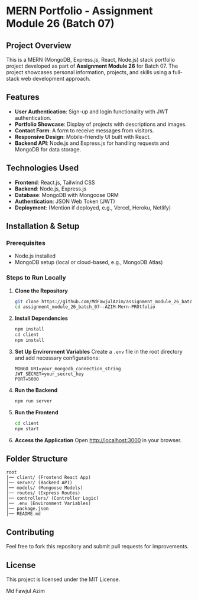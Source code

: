 # MERN Portfolio - Assignment Module 26 (Batch 07)

## Project Overview

This is a MERN (MongoDB, Express.js, React, Node.js) stack portfolio project developed as part of **Assignment Module 26** for Batch 07. The project showcases personal information, projects, and skills using a full-stack web development approach.

## Features

- **User Authentication**: Sign-up and login functionality with JWT authentication.
- **Portfolio Showcase**: Display of projects with descriptions and images.
- **Contact Form**: A form to receive messages from visitors.
- **Responsive Design**: Mobile-friendly UI built with React.
- **Backend API**: Node.js and Express.js for handling requests and MongoDB for data storage.

## Technologies Used

- **Frontend**: React.js, Tailwind CSS
- **Backend**: Node.js, Express.js
- **Database**: MongoDB with Mongoose ORM
- **Authentication**: JSON Web Token (JWT)
- **Deployment**: (Mention if deployed, e.g., Vercel, Heroku, Netlify)

## Installation & Setup

### Prerequisites

- Node.js installed
- MongoDB setup (local or cloud-based, e.g., MongoDB Atlas)

### Steps to Run Locally

1. **Clone the Repository**

   ```bash
   git clone https://github.com/MdFawjulAzim/assignment_module_26_batch_07--AZIM-Mern-PROtfolio.git
   cd assignment_module_26_batch_07--AZIM-Mern-PROtfolio
   ```

2. **Install Dependencies**

   ```bash
   npm install
   cd client
   npm install
   ```

3. **Set Up Environment Variables**
   Create a `.env` file in the root directory and add necessary configurations:

   ```env
   MONGO_URI=your_mongodb_connection_string
   JWT_SECRET=your_secret_key
   PORT=5000
   ```

4. **Run the Backend**

   ```bash
   npm run server
   ```

5. **Run the Frontend**

   ```bash
   cd client
   npm start
   ```

6. **Access the Application**
   Open [http://localhost:3000](http://localhost:3000) in your browser.

## Folder Structure

```
root
│── client/ (Frontend React App)
│── server/ (Backend API)
│── models/ (Mongoose Models)
│── routes/ (Express Routes)
│── controllers/ (Controller Logic)
│── .env (Environment Variables)
│── package.json
│── README.md
```

## Contributing

Feel free to fork this repository and submit pull requests for improvements.

## License

This project is licensed under the MIT License.

Md Fawjul Azim
